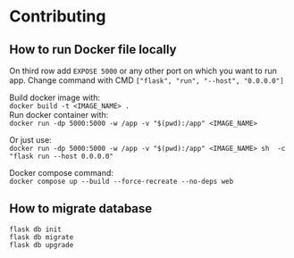 # Contributing

## How to run Docker file locally

On third row add `EXPOSE 5000` or any other port on which you want to run app.
Change command with CMD `["flask", "run", "--host", "0.0.0.0"]`

Build docker image with:  
`docker build -t <IMAGE_NAME> .`  
Run docker container with:  
`docker run -dp 5000:5000 -w /app -v "$(pwd):/app" <IMAGE_NAME>`

Or just use:  
`docker run -dp 5000:5000 -w /app -v "$(pwd):/app" <IMAGE_NAME> sh  -c "flask run --host 0.0.0.0"`

Docker compose command:  
`docker compose up --build --force-recreate --no-deps web`

## How to migrate database
`flask db init`  
`flask db migrate`  
`flask db upgrade`